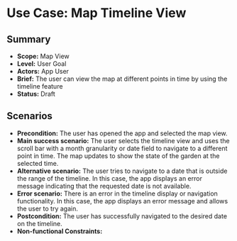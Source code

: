 # Use Case: Map Timeline View

## Summary

- **Scope:** Map View
- **Level:** User Goal
- **Actors:** App User
- **Brief:** The user can view the map at different points in time by using the timeline feature
- **Status:** Draft

## Scenarios

- **Precondition:**
  The user has opened the app and selected the map view.
- **Main success scenario:**
  The user selects the timeline view and uses the scroll bar with a month granularity or date field to navigate to a different point in time. 
  The map updates to show the state of the garden at the selected time.
- **Alternative scenario:**
  The user tries to navigate to a date that is outside the range of the timeline. 
  In this case, the app displays an error message indicating that the requested date is not available.
- **Error scenario:**
  There is an error in the timeline display or navigation functionality. 
  In this case, the app displays an error message and allows the user to try again.
- **Postcondition:**
  The user has successfully navigated to the desired date on the timeline.
- **Non-functional Constraints:**
